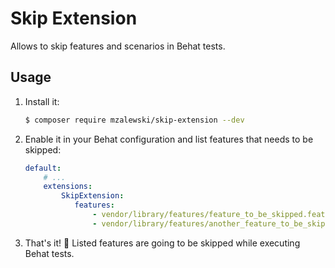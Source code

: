 # Skip Extension

Allows to skip features and scenarios in Behat tests.

## Usage

1. Install it:
    
    ```bash
    $ composer require mzalewski/skip-extension --dev
    ```

2. Enable it in your Behat configuration and list features that needs to be skipped:
    
    ```yaml
    default:
        # ...
        extensions:
            SkipExtension:
               features:
                   - vendor/library/features/feature_to_be_skipped.feature
                   - vendor/library/features/another_feature_to_be_skipped.feature
    ```

3. That's it! :tada: Listed features are going to be skipped while executing Behat tests.
